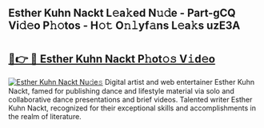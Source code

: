## Esther Kuhn Nackt L𝚎a𝚔ed N𝚞𝚍e - Part-gCQ Vi𝚍𝚎o P𝚑𝚘tos - H𝚘𝚝 O𝚗𝚕yf𝚊ns L𝚎a𝚔s uzE3A

# <h2><a href="http://kf9ci2.oniu.top/?m=Esther+Kuhn+Nackt">🔗👉 🔴 Esther Kuhn Nackt P𝚑ot𝚘𝚜 V𝚒d𝚎o</a></h2>

[![Esther Kuhn Nackt Nu𝚍e𝚜](https://i.imgur.com/0qMVB7G.gif)](http://kf9ci2.oniu.top/?m=Esther+Kuhn+Nackt)
Digital artist and web entertainer Esther Kuhn Nackt, famed for publishing dance and lifestyle material via solo and collaborative dance presentations and brief videos. Talented writer Esther Kuhn Nackt, recognized for their exceptional skills and accomplishments in the realm of literature.  
